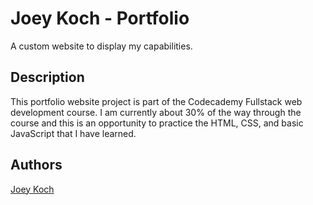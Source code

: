 # Joey Koch - Portfolio

A custom website to display my capabilities.

## Description

This portfolio website project is part of the Codecademy Fullstack web development course. I am currently about 30% of the way through the course and this is an opportunity to practice the HTML, CSS, and basic JavaScript that I have learned.

## Authors

[Joey Koch](https://github.com/kochjoey)